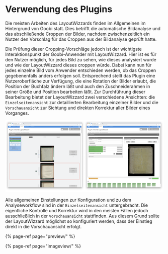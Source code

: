 # Verwendung des Plugins

Die meisten Arbeiten des LayoutWizzards finden im Allgemeinen im Hintergrund von Goobi statt. Dies betrifft die automatische Bildanalyse und das abschließende Croppen der Bilder, nachdem zwischenzeitlich ein Nutzer den Vorschlag für das Croppen aus der Bildanalyse geprüft hatte.

Die Prüfung dieser Cropping-Vorschläge jedoch ist der wichtigste Interaktionspunkt der Goobi-Anwender mit LayoutWizzard. Hier ist es für den Nutzer möglich, für jedes Bild zu sehen, wie dieses analysiert wurde und wie der LayoutWizzard dieses croppen würde. Dabei kann nun für jedes einzelne Bild vom Anwender entschieden werden, ob das Croppen gegebenenfalls anders erfolgen soll. Entsprechend stellt das Plugin eine Nutzeroberfläche zur Verfügung, die eine Rotation der Bilder erlaubt, die Position der Buchfalz ändern läßt und auch den Zuschneiderahmen in seiner Größe und Position bearbeiten läßt. Zur Durchführung dieser Bearbeitung bietet der LayoutWizzard zwei verschiedene Ansichten: die `Einzelseitenansicht` zur detaillierten Bearbeitung einzelner Bilder und die `Vorschauansicht` zur Sichtung und direkten Korrektur aller Bilder eines Vorganges. 

![Vorschauansicht und Einzelseitenansicht im Vergleich](../../../.gitbook/assets/layoutwizzard_views.png)

Alle allgemeinen Einstellungen zur Konfiguration und zu dem Analyseworkflow sind in der `Einzelseitenansicht` untergebracht. Die eigentliche Kontrolle und Korrektur wird in den meisten Fällen jedoch ausschließlich in der `Vorschauansicht` stattfinden. Aus diesem Grund sollte der LayoutWizzard möglichst so konfiguriert werden, dass der Einstieg direkt in die Vorschauansicht erfolgt.

{% page-ref page="preview/" %}

{% page-ref page="imageview/" %}



